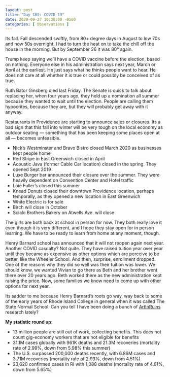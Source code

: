 ```yaml
---
layout: post
title: "Day 189: COVID-19"
date: 2020-09-27 10:30:00 -0500
categories: [ Observations ]
---
```


Its fall. Fall descended swiftly, from 80+ degree days in August to low 70s and now 50s overnight. I had to turn the heat on to take the chill off the house in the morning. But by September 26 it was 80° again. 

Trump keep saying we’ll have a COVID vaccine before the election, based on nothing. Everyone else in his administration says next year, March or April at the earliest. He just says what he thinks people want to hear. He does not care at all whether it is true or could possibly be conceived of as true. 

Ruth Bator Ginsberg died last Friday. The Senate is quick to talk about replacing her, when four years ago, they held up a nomination all summer because they wanted to wait until the election. People are calling them hypocrites, because they are, but they will probably get away with it anyway. 

Restaurants in Providence are starting to announce sales or closures. Its a bad sign that this fall into winter will be very tough on the local economy as outdoor seating — something that has been keeping some places open at all — becomes unfeasible. 

* Nick’s Westminster and Bravo Bistro closed March 2020 as businesses kept people home
* Red Stripe in East Greenwich closed in April
* Acoustic Java (former Cable Car location) closed in the spring. They opened Sept 2019
* Luxe Burger bar announced their closure over the summer. They were heavily dependent on Convention Center and Hotel traffic
* Loie Fuller’s closed this summer
* Knead Donuts closed their downtown Providence location, perhaps temporally, as they opened a new location in East Greenwich
* White Electric is for sale
* Birch will close in October
* Scialo Brothers Bakery on Atwells Ave. will close

The girls are both back at school in person for now. They both really love it even though it is very different, and I hope they stay open for in person learning. We have to be ready to learn from home at any moment, though. 

Henry Barnard school has announced that it will not reopen again next year. Another COVID casualty? Not quite. They have raised tuition year over year until they became as expensive as other options which are perceive to be better, like the Wheeler School. And then, surprise, enrollment dropped. One of the reasons why they did so well was their tuition was lower. We should know, we wanted Vivian to go there as Beth and her brother went there over 20 years ago. Beth worked there as the new administration kept raising the price. Now, some families we know need to come up with other options for next year. 

Its sadder to me because Henry Barnard’s roots go way, way back to some of the early years of Rhode Island College in general when it was called The State Normal School. Can you tell I have been doing a bunch of [ArtInRuins](//artinruins.com) research lately? 

**My statistic round up:**

* 13 million people are still out of work, collecting benefits. This does not count gig-economy workers that are not eligible for benefits
* 31.1M cases globally with 961K deaths and 21.3M recoveries (mortality rate of 2.99%, down from 5.98% this summer) 
* The U.S. surpassed 200,000 deaths recently, with 6.86M cases and 3.71M recoveries (mortality rate of 2.93%, down from 4.51%)
* 23,620 confirmed cases in RI with 1,088 deaths (mortality rate of 4.61%, down from 5.65%)
